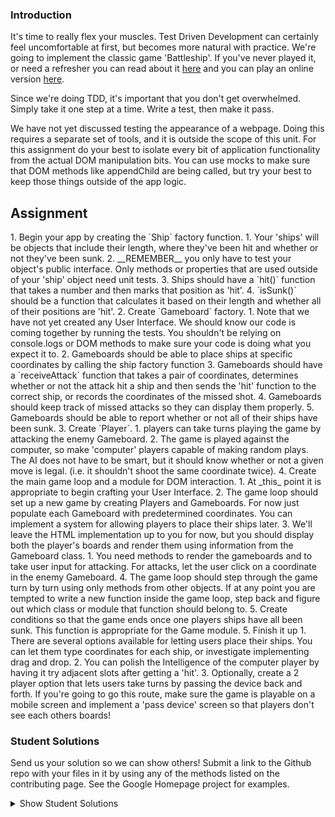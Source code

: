 ### Introduction
It's time to really flex your muscles.  Test Driven Development can certainly feel uncomfortable at first, but becomes more natural with practice.  We're going to implement the classic game 'Battleship'.  If you've never played it, or need a refresher you can read about it [here](https://en.wikipedia.org/wiki/Battleship_(game)) and you can play an online version [here](http://en.battleship-game.org/).

Since we're doing TDD, it's important that you don't get overwhelmed.  Simply take it one step at a time.  Write a test, then make it pass.

We have not yet discussed testing the appearance of a webpage.  Doing this requires a separate set of tools, and it is outside the scope of this unit.  For this assignment do your best to isolate every bit of application functionality from the actual DOM manipulation bits.  You can use mocks to make sure that DOM methods like appendChild are being called, but try your best to keep those things outside of the app logic.

## Assignment

<div class="lesson-content__panel" markdown="1">
1. Begin your app by creating the `Ship` factory function.  
   1. Your 'ships' will be objects that include their length, where they've been hit and whether or not they've been sunk.
   2. __REMEMBER__ you only have to test your object's public interface.  Only methods or properties that are used outside of your 'ship' object need unit tests.
   3. Ships should have a `hit()` function that takes a number and then marks that position as 'hit'.
   4. `isSunk()` should be a function that calculates it based on their length and whether all of their positions are 'hit'.
2. Create `Gameboard` factory.
   1. Note that we have not yet created any User Interface.  We should know our code is coming together by running the tests.  You shouldn't be relying on console.logs or DOM methods to make sure your code is doing what you expect it to.
   2. Gameboards should be able to place ships at specific coordinates by calling the ship factory function
   3. Gameboards should have a `receiveAttack` function that takes a pair of coordinates, determines whether or not the attack hit a ship and then sends the 'hit' function to the correct ship, or records the coordinates of the missed shot.
   4. Gameboards should keep track of missed attacks so they can display them properly.
   5. Gameboards should be able to report whether or not all of their ships have been sunk.
3. Create `Player`.
   1. players can take turns playing the game by attacking the enemy Gameboard.
   2. The game is played against the computer, so make 'computer' players capable of making random plays.  The AI does not have to be smart, but it should know whether or not a given move is legal. (i.e. it shouldn't shoot the same coordinate twice).
4. Create the main game loop and a module for DOM interaction.
   1. At _this_ point it is appropriate to begin crafting your User Interface.
   2. The game loop should set up a new game by creating Players and Gameboards.  For now just populate each Gameboard with predetermined coordinates.  You can implement a system for allowing players to place their ships later.
   3. We'll leave the HTML implementation up to you for now, but you should display both the player's boards and render them using information from the Gameboard class.
      1. You need methods to render the gameboards and to take user input for attacking.  For attacks, let the user click on a coordinate in the enemy Gameboard.
   4. The game loop should step through the game turn by turn using only methods from other objects.  If at any point you are tempted to write a new function inside the game loop, step back and figure out which class or module that function should belong to.
   5. Create conditions so that the game ends once one players ships have all been sunk.  This function is appropriate for the Game module.
5. Finish it up
   1. There are several options available for letting users place their ships.  You can let them type coordinates for each ship, or investigate implementing drag and drop.
   2. You can polish the Intelligence of the computer player by having it try adjacent slots after getting a 'hit'.
   3. Optionally, create a 2 player option that lets users take turns by passing the device back and forth.  If you're going to go this route, make sure the game is playable on a mobile screen and implement a 'pass device' screen so that players don't see each others boards!
</div>

###  Student Solutions
Send us your solution so we can show others! Submit a link to the Github repo with your files in it by using any of the methods listed on the contributing page.  See the Google Homepage project for examples.

<details markdown="block">
  <summary> Show Student Solutions </summary>

- Add your solution below this line!

- [Ryan's and Dipto's solution](https://github.com/rvvergara/battleship) - [View in browser](https://ryto-battleship-game.netlify.com/)
- [Max Garber's solution](https://github.com/bubblebooy/Odin-Javascript/tree/master/battleship) - [View in browser](https://bubblebooy.github.io/Odin-Javascript/battleship/build/index.html)
- [Kyle and Paul's solution](https://github.com/jklemon17/battleship) - [View in browser](https://jklemon17.github.io/battleship)
- [theghall's solution](https://github.com/theghall/odin-battleship) - [View in browser](https://theghall.github.io/odin-battleship/)
- [brxck's solution](https://github.com/brxck/odin-battleship) - [View in browser](https://brockmcelroy.com/odin-battleship/)
- [alexfuro's solution](https://github.com/alexfuro/odin_battleship) - [View in browser](https://alexfuro.github.io/odin_battleship/)
- [Heyalvaro's solution](https://github.com/heyalvaro/battleship.js) - [View in browser](http://heyalvaro.com/battleship.js/)

</details>
